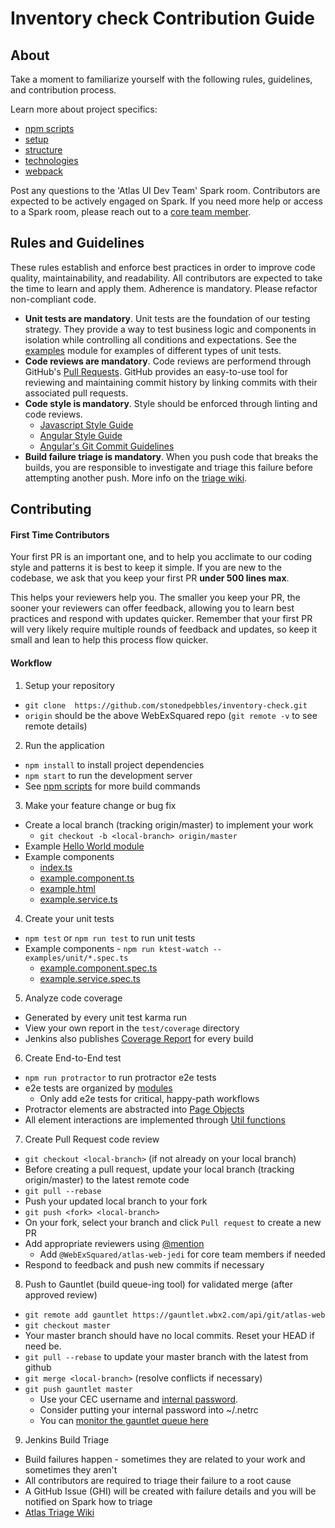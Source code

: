 # Inventory check Contribution Guide

## About

Take a moment to familiarize yourself with the following rules, guidelines, and contribution process.

Learn more about project specifics:
* [npm scripts](docs/npm-scripts.md)
* [setup](docs/setup.md)
* [structure](docs/structure.md)
* [technologies](docs/technology.md)
* [webpack](docs/webpack.md)

Post any questions to the 'Atlas UI Dev Team' Spark room. Contributors are expected to be actively engaged on Spark. If you need more help or access to a Spark room, please reach out to a [core team member](http://cs.co/atlas-triage#im-still-stuck-who-can-i-contact).

## Rules and Guidelines

These rules establish and enforce best practices
in order to improve code quality, maintainability, and readability.
All contributors are expected to take the time to learn and apply them.
Adherence is mandatory. Please refactor non-compliant code.

* **Unit tests are mandatory**.  Unit tests are the foundation of our testing strategy.
  They provide a way to test business logic and components in isolation while controlling all conditions and expectations.
  See the [examples](examples/unit) module for examples of different types of unit tests.
* **Code reviews are mandatory**. Code reviews are performend through GitHub's [Pull Requests](https://help.github.com/articles/using-pull-requests/).
  GitHub provides an easy-to-use tool for reviewing and maintaining commit history by linking commits
  with their associated pull requests.
* **Code style is mandatory**. Style should be enforced through linting and code reviews.
  * [Javascript Style Guide](https://github.com/airbnb/javascript/tree/master/es5)
  * [Angular Style Guide](https://github.com/johnpapa/angular-styleguide/tree/master/a1)
  * [Angular's Git Commit Guidelines](https://github.com/angular/angular.js/blob/master/CONTRIBUTING.md#commit)
* **Build failure triage is mandatory**. When you push code that breaks the builds, you are responsible to investigate
  and triage this failure before attempting another push. More info on the [triage wiki](http://cs.co/atlas-triage).

## Contributing

#### First Time Contributors

Your first PR is an important one, and to help you acclimate to our coding style and patterns it is
best to keep it simple. If you are new to the codebase, we ask that you keep your first PR **under
500 lines max**.

This helps your reviewers help you. The smaller you keep your PR, the sooner your reviewers can
offer feedback, allowing you to learn best practices and respond with updates quicker. Remember that
your first PR will very likely require multiple rounds of feedback and updates, so keep it small and
lean to help this process flow quicker.

#### Workflow

1. Setup your repository
  * `git clone  https://github.com/stonedpebbles/inventory-check.git`
  * `origin` should be the above WebExSquared repo (`git remote -v` to see remote details)
2. Run the application
  * `npm install` to install project dependencies
  * `npm start` to run the development server
  * See [npm scripts](docs/npm-scripts.md) for more build commands
3. Make your feature change or bug fix
  * Create a local branch (tracking origin/master) to implement your work
    * `git checkout -b <local-branch> origin/master`
  * Example [Hello World module](docs/hello-world.md)
  * Example components
    * [index.ts](examples/unit/index.ts)
    * [example.component.ts](examples/unit/example.component.ts)
    * [example.html](examples/unit/example.html)
    * [example.service.ts](examples/unit/example.service.ts)
4. Create your unit tests
  * `npm test` or `npm run test` to run unit tests
  * Example components - `npm run ktest-watch -- examples/unit/*.spec.ts`
    * [example.component.spec.ts](examples/unit/example.component.spec.ts)
    * [example.service.spec.ts](examples/unit/example.service.spec.ts)
5. Analyze code coverage
  * Generated by every unit test karma run
  * View your own report in the `test/coverage` directory
  * Jenkins also publishes [Coverage Report](https://sqbu-jenkins.cisco.com:8443/job/team/job/atlas/job/atlas-web/cobertura) for every build
6. Create End-to-End test
  * `npm run protractor` to run protractor e2e tests
  * e2e tests are organized by [modules](test/e2e-protractor)
    * Only add e2e tests for critical, happy-path workflows
  * Protractor elements are abstracted into [Page Objects](test/e2e-protractor/pages)
  * All element interactions are implemented through [Util functions](test/e2e-protractor/utils/test.utils.js)
7. Create Pull Request code review
  * `git checkout <local-branch>` (if not already on your local branch)
  * Before creating a pull request, update your local branch (tracking origin/master) to the latest remote code
  * `git pull --rebase`
  * Push your updated local branch to your fork
  * `git push <fork> <local-branch>`
  * On your fork, select your branch and click `Pull request` to create a new PR
  * Add appropriate reviewers using [@mention](https://github.com/blog/821-mention-somebody-they-re-notified)
    * Add `@WebExSquared/atlas-web-jedi` for core team members if needed
  * Respond to feedback and push new commits if necessary
8. Push to Gauntlet (build queue-ing tool) for validated merge (after approved review)
  * `git remote add gauntlet https://gauntlet.wbx2.com/api/git/atlas-web`
  * `git checkout master`
  * Your master branch should have no local commits. Reset your HEAD if need be.
  * `git pull --rebase` to update your master branch with the latest from github
  * `git merge <local-branch>` (resolve conflicts if necessary)
  * `git push gauntlet master`
    * Use your CEC username and [internal password](https://sqbu-jenkins-01.cisco.com:8443/job/utilities/job/internal-utilities-password-changer/).
    * Consider putting your internal password into ~/.netrc
    * You can [monitor the gauntlet queue here](https://gauntlet.wbx2.com/queue.html?queue=atlas-web)
9. Jenkins Build Triage
  * Build failures happen - sometimes they are related to your work and sometimes they aren't
  * All contributors are required to triage their failure to a root cause
  * A GitHub Issue (GHI) will be created with failure details and you will be notified on Spark how to triage
  * [Atlas Triage Wiki](http://cs.co/atlas-triage)
